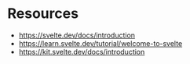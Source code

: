 # Resources

- https://svelte.dev/docs/introduction
- https://learn.svelte.dev/tutorial/welcome-to-svelte
- https://kit.svelte.dev/docs/introduction
